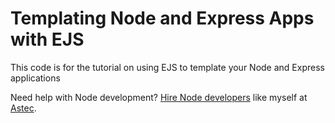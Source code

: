 # Templating Node and Express Apps with EJS
This code is for the tutorial on using EJS to template your Node and Express applications

Need help with Node development? [Hire Node developers](https://astec.net/services/node-js/) like myself at [Astec](https://astec.net). 
